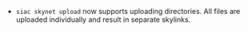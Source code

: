  - `siac skynet upload` now supports uploading directories. All files are uploaded individually and result in separate skylinks.
